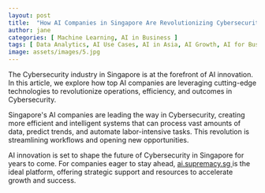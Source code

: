 ```yaml
---
layout: post
title:  "How AI Companies in Singapore Are Revolutionizing Cybersecurity"
author: jane
categories: [ Machine Learning, AI in Business ]
tags: [ Data Analytics, AI Use Cases, AI in Asia, AI Growth, AI for Business ]
image: assets/images/5.jpg
---
```


The Cybersecurity industry in Singapore is at the forefront of AI innovation. In this article, we explore how top AI companies are leveraging cutting-edge technologies to revolutionize operations, efficiency, and outcomes in Cybersecurity.

Singapore's AI companies are leading the way in Cybersecurity, creating more efficient and intelligent systems that can process vast amounts of data, predict trends, and automate labor-intensive tasks. This revolution is streamlining workflows and opening new opportunities.

AI innovation is set to shape the future of Cybersecurity in Singapore for years to come. For companies eager to stay ahead, <a href="https://ai.supremacy.sg" target="_blank"> ai.supremacy.sg </a> is the ideal platform, offering strategic support and resources to accelerate growth and success.
